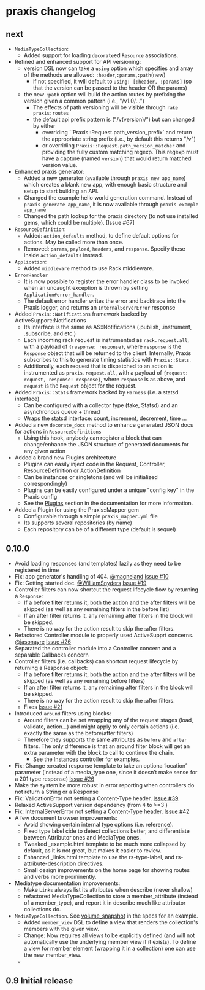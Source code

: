 # praxis changelog

## next

* `MediaTypeCollection`:
  * Added support for loading  `decorate`ed `Resource` associations.
* Refined and enhanced support for API versioning:
  * version DSL now can take a `using` option which specifies and array of the methods are allowed: `:header`,`:params`,`:path`(new)
    * if not specified, it will default to `using: [:header, :params]` (so that the version can be passed to the header OR the params)
  * the new `:path` option will build the action routes by prefixing the version given a common pattern (i.e., "/v1.0/...")
    * The effects of path versioning will be visible through `rake praxis:routes`
    * the default api prefix pattern is ("/v(version)/") but can changed by either
      * overriding ``Praxis::Request.path_version_prefix` and return the appropriate string prefix (i.e., by default this returns "/v") 
      * or overriding `Praxis::Request.path_version_matcher` and providing the fully custom matching regexp. This regexp must have a capture (named `version`) that would return matched version value.
* Enhanced praxis generator:
  * Added a new generator (available through `praxis new app_name`) which creates a blank new app, with enough basic structure and setup to start building an API.
  * Changed the example hello world generation command. Instead of `praxis generate app_name`, it is now available through `praxis example app_name`
  * Changed the path lookup for the praxis directory (to not use installed gems, which could be multiple). [Issue #67]
* `ResourceDefinition`:
  * Added: `action_defaults` method, to define default options for actions. May be called more than once.
  * Removed: `params`, `payload`, `headers`, and `response`. Specify these inside `action_defaults` instead.
* `Application`:
  * Added `middleware` method to use Rack middleware.
* `ErrorHandler`
  * It is now possible to register the error handler class to be invoked when an uncaught exception is thrown by setting `Application#error_handler`.
  * The default error handler writes the error and backtrace into the Praxis logger, and returns an `InternalServerError` response
* Added `Praxis::Notifications` framework backed by ActiveSupport::Notifications
  * Its interface is the same as AS::Notifications (.publish, .instrument, .subscribe, and etc.)
  * Each incoming rack request is instrumented as `rack.request.all`, with a payload of `{response: response}`, where `response` is the `Response` object that will be returned to the client. Internally, Praxis subscribes to this to generate timing statistics with `Praxis::Stats`.
  * Additionally, each request that is dispatched to an action is instrumented as `praxis.request.all`, with a payload of `{request: request, response: response}`, where `response` is as above, and `request` is the `Request` object for the request.
* Added `Praxis::Stats` framework backed by `Harness` (i.e. a statsd interface)
  * Can be configured with a collector type (fake, Statsd) and an asynchronous queue + thread
  * Wraps the statsd interface: count, increment, decrement, time ...
* Added a new `decorate_docs` method to enhance generated JSON docs for actions in `ResourceDefinitions`
  * Using this hook, anybody can register a block that can change/enhance the JSON structure of generated documents for any given action
* Added a brand new Plugins architecture
  * Plugins can easily inject code in the Request, Controller, ResourceDefinition or ActionDefinition
  * Can be instances or singletons (and will be initialized correspondingly)
  * Plugins can be easily configured under a unique "config key" in the Praxis config
  * See the [Plugins](http://praxis-framework.io/reference/plugins/) section in the documentation for more information.
* Added a Plugin for using the Praxis::Mapper gem
  * Configurable through a simple `praxis_mapper.yml` file
  * Its supports several repositories (by name)
  * Each repository can be of a different type (default is sequel)


## 0.10.0

* Avoid loading responses (and templates) lazily as they need to be registered in time
* Fix: app generator's handling of 404. [@magneland](https://github.com/magneland) [Issue #10](https://github.com/rightscale/praxis/issues/10)
* Fix: Getting started doc. [@WilliamSnyders](https://github.com/WilliamSnyders) [Issue #19](https://github.com/rightscale/praxis/issues/19)
* Controller filters can now shortcut the request lifecycle flow by returning a `Response`:
  * If a before filter returns it, both the action and the after filters will be skipped (as well as any remaining filters in the before list)
  * If an after filter returns it, any remaining after filters in the block will be skipped.
  * There is no way for the action result to skip the :after filters.
* Refactored Controller module to properly used ActiveSupprt concerns. [@jasonayre](https://github.com/jasonayre) [Issue #26](https://github.com/rightscale/praxis/issues/26)
* Separated the controller module into a Controller concern and a separable Callbacks concern
* Controller filters (i.e. callbacks) can shortcut request lifecycle by returning a Response object:
  * If a before filter returns it, both the action and the after filters will be skipped (as well as any remaining before filters)
  * If an after filter returns it, any remaining after filters in the block will be skipped.
  * There is no way for the action result to skip the :after filters.
  * Fixes [Issue #21](https://github.com/rightscale/praxis/issues/21)
* Introduced `around` filters using blocks:
	* Around filters can be set wrapping any of the request stages (load, validate, action...) and might apply to only certain actions (i.e. exactly the same as the before/after filters)
  * Therefore they supports the same attributes as `before` and `after` filters. The only difference is that an around filter block will get an extra parameter with the block to call to continue the chain.
	* See the [Instances](https://github.com/rightscale/praxis/blob/master/spec/spec_app/app/controllers/instances.rb) controller for examples.
* Fix: Change :created response template to take an optiona ‘location’ parameter (instead of a media_type one, since it doesn’t make sense for a 201 type response) [Issue #26](https://github.com/rightscale/praxis/issues/23)
* Make the system be more robust in error reporting when controllers do not return a String or a Response
* Fix: ValidationError not setting a Content-Type header. [Issue #39](https://github.com/rightscale/praxis/issues/19)
* Relaxed ActiveSupport version dependency (from 4 to >=3 )
* Fix: InternalServerError not setting a Content-Type header. [Issue #42](https://github.com/rightscale/praxis/issues/42)
* A few document browser improvements:
	* Avoid showing certain internal type options (i.e. reference).
	* Fixed type label cide to detect collections better, and differentiate between Attributor ones and MediaType ones.
	* Tweaked _example.html template to be much more collapsed by default, as it is not great, but makes it easier to review.
	* Enhanced _links.html template to use the rs-type-label, and rs-attribute-description directives.
	* Small design improvements on the home page for showing routes and verbs more prominently.
* Mediatype documentation improvements:
	* Make `Links` always list its attributes when describe (never shallow)
	* refactored MediaTypeCollection to store a member_attribute (instead of a member_type), and report it in describe much like attributor collections do.
* `MediaTypeCollection`. See [volume_snapshot](spec/spec_app/design/media_types/volume_snapshot.rb) in the specs for an example.
  * Added `member_view` DSL to define a view that renders the collection's members with the given view.
  * Change: Now requires all views to be explicitly defined (and will not automatically use the underlying member view if it exists). To define a view for member element (wrapping it in a collection) one can use the new member_view.
  *


## 0.9 Initial release
